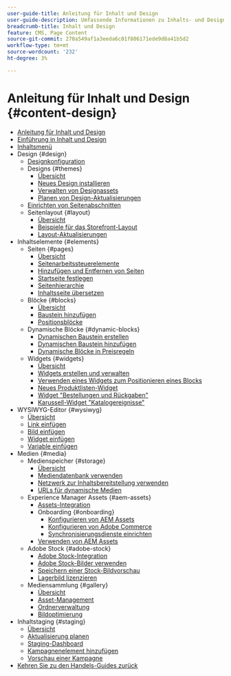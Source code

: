 ```yaml
---
user-guide-title: Anleitung für Inhalt und Design
user-guide-description: Umfassende Informationen zu Inhalts- und Designfunktionen für Adobe Commerce- und Magento Open Source-Administratoren sowie E-Commerce-Marketer.
breadcrumb-title: Inhalt und Design
feature: CMS, Page Content
source-git-commit: 270a549af1a3eeda6c01f806171ede9d8a41b5d2
workflow-type: tm+mt
source-wordcount: '232'
ht-degree: 3%

---
```



# Anleitung für Inhalt und Design {#content-design}

- [Anleitung für Inhalt und Design](guide-overview.md)
- [Einführung in Inhalt und Design](introduction.md)
- [Inhaltsmenü](content-menu.md)
- Design {#design}
   - [Designkonfiguration](configuration.md)
   - Designs {#themes}
      - [Übersicht](themes.md)
      - [Neues Design installieren](theme-install.md)
      - [Verwalten von Designassets](theme-assets.md)
      - [Planen von Design-Aktualisierungen](schedule.md)
   - [Einrichten von Seitenabschnitten](page-setup.md)
   - Seitenlayout {#layout}
      - [Übersicht](page-layout.md)
      - [Beispiele für das Storefront-Layout](page-layout-examples.md)
      - [Layout-Aktualisierungen](layout-updates.md)
- Inhaltselemente {#elements}
   - Seiten {#pages}
      - [Übersicht](pages.md)
      - [Seitenarbeitssteuerelemente](pages-workspace.md)
      - [Hinzufügen und Entfernen von Seiten](page-add.md)
      - [Startseite festlegen](page-home-new.md)
      - [Seitenhierarchie](page-hierarchy.md)
      - [Inhaltsseite übersetzen](page-translate.md)
   - Blöcke {#blocks}
      - [Übersicht](blocks.md)
      - [Baustein hinzufügen](block-add.md)
      - [Positionsblöcke](block-position.md)
   - Dynamische Blöcke {#dynamic-blocks}
      - [Dynamischen Baustein erstellen](dynamic-blocks.md)
      - [Dynamischen Baustein hinzufügen](dynamic-blocks-rotate.md)
      - [Dynamische Blöcke in Preisregeln](dynamic-blocks-price-rules.md)
   - Widgets {#widgets}
      - [Übersicht](widgets.md)
      - [Widgets erstellen und verwalten](widget-create.md)
      - [Verwenden eines Widgets zum Positionieren eines Blocks](widget-static-block.md)
      - [Neues Produktlisten-Widget](widget-new-products-list.md)
      - [Widget &quot;Bestellungen und Rückgaben&quot;](widget-orders-returns.md)
      - [Karussell-Widget &quot;Katalogereignisse&quot;](widget-event-carousel.md)
- WYSIWYG-Editor {#wysiwyg}
   - [Übersicht](editor.md)
   - [Link einfügen](editor-insert-link.md)
   - [Bild einfügen](editor-insert-image.md)
   - [Widget einfügen](editor-widget.md)
   - [Variable einfügen](editor-insert-variable.md)
- Medien {#media}
   - Medienspeicher {#storage}
      - [Übersicht](media-storage.md)
      - [Mediendatenbank verwenden](media-storage-database.md)
      - [Netzwerk zur Inhaltsbereitstellung verwenden](media-storage-content-delivery-network.md)
      - [URLs für dynamische Medien](catalog-urls-dynamic-media.md)
   - Experience Manager Assets {#aem-assets}
      - [Assets-Integration](aem-assets.md)
      - Onboarding {#onboarding}
         - [Konfigurieren von AEM Assets](aem-assets-configure-aem.md)
         - [Konfigurieren von Adobe Commerce](aem-assets-configure-commerce.md)
         - [Synchronisierungsdienste einrichten](aem-assets-setup-synchronization.md)
      - [Verwenden von AEM Assets](aem-assets-manage.md)
   - Adobe Stock {#adobe-stock}
      - [Adobe Stock-Integration](adobe-stock.md)
      - [Adobe Stock-Bilder verwenden](adobe-stock-manage.md)
      - [Speichern einer Stock-Bildvorschau](adobe-stock-save-preview.md)
      - [Lagerbild lizenzieren](adobe-stock-license-image.md)
   - Mediensammlung {#gallery}
      - [Übersicht](media-gallery.md)
      - [Asset-Management](media-gallery-asset-management.md)
      - [Ordnerverwaltung](media-gallery-folder-management.md)
      - [Bildoptimierung](media-gallery-image-optimization.md)
- Inhaltstaging {#staging}
   - [Übersicht](content-staging.md)
   - [Aktualisierung planen](content-staging-scheduled-update.md)
   - [Staging-Dashboard](content-staging-dashboard.md)
   - [Kampagnenelement hinzufügen](content-staging-add-item.md)
   - [Vorschau einer Kampagne](content-staging-preview.md)
- [Kehren Sie zu den Handels-Guides zurück](https://experienceleague.adobe.com/en/docs/commerce-admin/user-guides/home)


